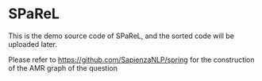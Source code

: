 # SPaReL
This is the demo source code of SPaReL, and the sorted code will be uploaded later.

Please refer to https://github.com/SapienzaNLP/spring for the construction of the AMR graph of the question
